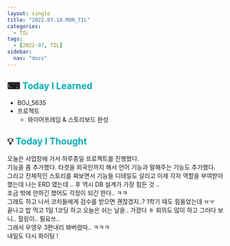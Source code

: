 ```yaml
---
layout: single
title: "2022.07.18.MON_TIL"
categories:
  - TIL
tags:
  - [2022-07, TIL]
sidebar:
  nav: "docs"
---
```


## ⌨ <a style="color:#00adb5">Today I Learned</a>

- BOJ_5635
- 프로젝트
  - 와이어프레임 & 스토리보드 완성

## 💡 <a style="color:#00adb5">Today I Thought</a>

오늘은 사업장에 가서 하루종일 프로젝트를 진행했다.<br>
기능을 좀 추가했다. 타겟을 외국인까지 해서 언어 기능과 말해주는 기능도 추가했다.<br>
그리고 전체적인 스토리를 짜보면서 기능들 디테일도 살리고 이제 각자 역할을 부여받아 했는데 나는 ERD 였는데 .. 후 역시 DB 설계가 가장 힘든 것 ..<br>
조금 밖에 안하긴 했어도 걱정이 되긴 한다.. ㅋㅋ<br>
그래도 하고 나서 코치들에게 검수를 받으면 괜찮겠지..? 1학기 때도 힘들었는데 ㅠㅜ<br>
끝나고 밥 먹고 1일 1코딩 하고 오늘은 쉬는 날을.. 가졌다 ㅎ 회의도 많이 하고 그러다 보니.. 힐링이.. 필요쓰..<br>
그래서 우영우 3편내리 봐버렸따.. ㅋㅋㅋ<br>
내일도 다시 화이팅 !
